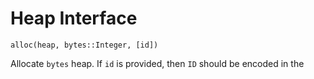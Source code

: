 # Heap Interface

```
alloc(heap, bytes::Integer, [id])
```
Allocate `bytes` heap. If `id` is provided, then `ID` should be encoded in the
